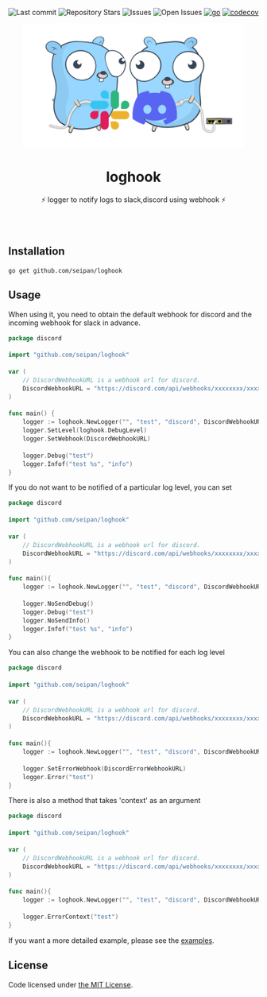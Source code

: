 <div align="center">

![Last commit](https://img.shields.io/github/last-commit/seipan/loghook?style=flat-square)
![Repository Stars](https://img.shields.io/github/stars/seipan/loghook?style=flat-square)
![Issues](https://img.shields.io/github/issues/seipan/loghook?style=flat-square)
![Open Issues](https://img.shields.io/github/issues-raw/seipan/loghook?style=flat-square)
[![go](https://github.com/seipan/loghook/actions/workflows/go.yml/badge.svg)](https://github.com/seipan/loghook/actions/workflows/go.yml)
[![codecov](https://codecov.io/gh/seipan/loghook/graph/badge.svg?token=OALYRHUB88)](https://codecov.io/gh/seipan/loghook)

<img src="img/logo.png" alt="eyecatch" height="250">

# loghook

⚡  logger to notify logs to slack,discord using webhook   ⚡

<br>
<br>


</div>

## Installation
```
go get github.com/seipan/loghook
```

## Usage
When using it, you need to obtain the default webhook for discord and the incoming webhook for slack in advance.
```go
package discord

import "github.com/seipan/loghook"

var (
	// DiscordWebhookURL is a webhook url for discord.
	DiscordWebhookURL = "https://discord.com/api/webhooks/xxxxxxxx/xxxxxxxx"
)

func main() {
	logger := loghook.NewLogger("", "test", "discord", DiscordWebhookURL)
	logger.SetLevel(loghook.DebugLevel)
	logger.SetWebhook(DiscordWebhookURL)

	logger.Debug("test")
	logger.Infof("test %s", "info")
}
```

If you do not want to be notified of a particular log level, you can set
```go
package discord

import "github.com/seipan/loghook"

var (
	// DiscordWebhookURL is a webhook url for discord.
	DiscordWebhookURL = "https://discord.com/api/webhooks/xxxxxxxx/xxxxxxxx"
)

func main(){
	logger := loghook.NewLogger("", "test", "discord", DiscordWebhookURL)

	logger.NoSendDebug()
	logger.Debug("test")
	logger.NoSendInfo()
	logger.Infof("test %s", "info")
}
```
You can also change the webhook to be notified for each log level
```go
package discord

import "github.com/seipan/loghook"

var (
	// DiscordWebhookURL is a webhook url for discord.
	DiscordWebhookURL = "https://discord.com/api/webhooks/xxxxxxxx/xxxxxxxx"
)

func main(){
	logger := loghook.NewLogger("", "test", "discord", DiscordWebhookURL)

	logger.SetErrorWebhook(DiscordErrorWebhookURL)
	logger.Error("test")
}
```
There is also a method that takes 'context' as an argument
```go
package discord

import "github.com/seipan/loghook"

var (
	// DiscordWebhookURL is a webhook url for discord.
	DiscordWebhookURL = "https://discord.com/api/webhooks/xxxxxxxx/xxxxxxxx"
)

func main(){
	logger := loghook.NewLogger("", "test", "discord", DiscordWebhookURL)

	logger.ErrorContext("test")
}
```
If you want a more detailed example, please see the [examples](https://github.com/seipan/loghook/blob/main/example).
## License
Code licensed under 
[the MIT License](https://github.com/seipan/loghook/blob/main/LICENSE).
